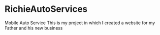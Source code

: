 # RichieAutoServices
Mobile Auto Service
This is my project in which I created a website for my Father and his new business
